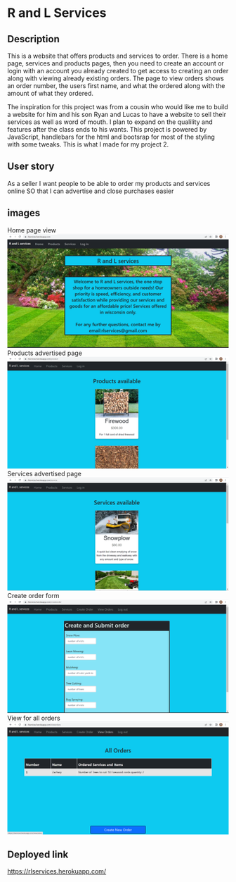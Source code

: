 # R and L Services
## Description
This is a website that offers products and services to order. There is a home page, services and products pages, then you need to create an account or login with an account you already created to get access to creating an order along with viewing already existing orders. The page to view orders shows an order number, the users first name, and what the ordered along with the amount of what they ordered. 

The inspiration for this project was from a cousin who would like me to build a website for him and his son Ryan and Lucas to have a website to sell their services as well as word of mouth. I plan to expand on the qualility and features after the class ends to his wants. This project is powered by JavaScript, handlebars for the html and bootsrap for most of the styling with some tweaks. This is what I made for my project 2.

## User story
As a seller
I want people to be able to order my products and services online
SO that I can advertise and close purchases easier

## images
Home page view
![homepage](public/images/homepage.png)
Products advertised page
![productspage](public/images/productspage.png)
Services advertised page
![services](public/images/services.png)
Create order form
![orderform](public/images/orderform.png)
View for all orders
![vieworder](public/images/vieworder.png)

## Deployed link
https://rlservices.herokuapp.com/
